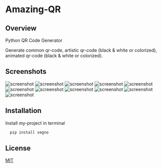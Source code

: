 # Amazing-QR



## Overview
Python QR Code Generator

Generate common qr-code, artistic qr-code (black & white or colorized), animated qr-code (black & white or colorized).
## Screenshots

![screenshot](https://github.com/LSUDOKO/QR-CODE-GENERATE/blob/8826c1dd8a08a8030b0cbd072353431523621834/arpit.png)
![screenshot](https://github.com/LSUDOKO/QR-CODE-GENERATE/blob/8826c1dd8a08a8030b0cbd072353431523621834/arpit2.png)
![screenshot](https://github.com/LSUDOKO/QR-CODE-GENERATE/blob/8826c1dd8a08a8030b0cbd072353431523621834/arpit3.png)
![screenshot](https://github.com/LSUDOKO/QR-CODE-GENERATE/blob/8826c1dd8a08a8030b0cbd072353431523621834/arpit4.png)
![screenshot](https://github.com/LSUDOKO/QR-CODE-GENERATE/blob/8826c1dd8a08a8030b0cbd072353431523621834/arpit5.png)
![screenshot](https://github.com/LSUDOKO/QR-CODE-GENERATE/blob/8826c1dd8a08a8030b0cbd072353431523621834/darkblue_qrcode.png)
![screenshot](https://github.com/LSUDOKO/QR-CODE-GENERATE/blob/8826c1dd8a08a8030b0cbd072353431523621834/formatted_rotated_qrcode.png)
![screenshot](https://github.com/LSUDOKO/QR-CODE-GENERATE/blob/8826c1dd8a08a8030b0cbd072353431523621834/green_datadark_qrcode.png)
![screenshot](https://github.com/LSUDOKO/QR-CODE-GENERATE/blob/8826c1dd8a08a8030b0cbd072353431523621834/green_datamodules_qrcode.png)
![screenshot](https://github.com/LSUDOKO/QR-CODE-GENERATE/blob/8826c1dd8a08a8030b0cbd072353431523621834/lightblue_qrcode.png)
![screenshot](https://github.com/LSUDOKO/QR-CODE-GENERATE/blob/16b95f0416e2f73d0aba0788e096cea21a2fe674/animated_qrcode.gif)




## Installation

Install my-project in terminal

```bash
  pip install segno
```
    
## License

[MIT](https://github.com/LSUDOKO/QR-CODE-GENERATE/blob/eeac8028637df6b7a2764b93986e5fcf3cd67970/LICENSE)


